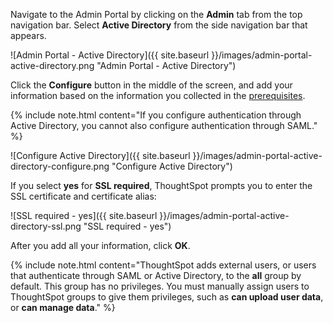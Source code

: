 Navigate to the Admin Portal by clicking on the **Admin** tab from the top navigation bar. Select **Active Directory** from the side navigation bar that appears.

![Admin Portal - Active Directory]({{ site.baseurl }}/images/admin-portal-active-directory.png "Admin Portal - Active Directory")

Click the **Configure** button in the middle of the screen, and add your information based on the information you collected in the [prerequisites](#prerequisites).

{% include note.html content="If you configure authentication through Active Directory, you cannot also configure authentication through SAML." %}

![Configure Active Directory]({{ site.baseurl }}/images/admin-portal-active-directory-configure.png "Configure Active Directory")

If you select **yes** for **SSL required**, ThoughtSpot prompts you to enter the SSL certificate and certificate alias:

![SSL required - yes]({{ site.baseurl }}/images/admin-portal-active-directory-ssl.png "SSL required - yes")

After you add all your information, click **OK**.

{% include note.html content="ThoughtSpot adds external users, or users that authenticate through SAML or Active Directory, to the <strong>all</strong> group by default. This group has no privileges. You must manually assign users to ThoughtSpot groups to give them privileges, such as <strong>can upload user data</strong>, or <strong>can manage data</strong>." %}
